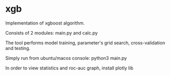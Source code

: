 # xgb
Implementation of xgboost algorithm.

Consists of 2 modules: main.py and calc.py

The tool performs model training, parameter's grid search, cross-validation and testing.

Simply run from ubuntu/macos console: python3 main.py

In order to view statistics and roc-auc graph, install plotly lib
